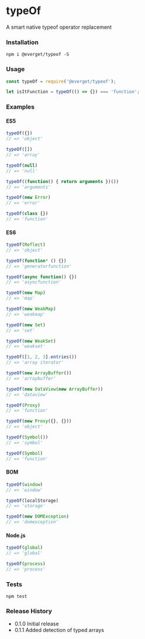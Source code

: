 # typeOf
A smart native typeof operator replacement

### Installation

```npm i @everget/typeof -S```

### Usage
```js
const typeOf = require('@everget/typeof');

let isItFunction = typeOf(() => {}) === 'function';
```

### Examples

#### ES5
```js
typeOf({})
// => 'object'

typeOf([])
// => 'array'

typeOf(null)
// => 'null'

typeOf((function() { return arguments })())
// => 'arguments'

typeOf(new Error)
// => 'error'

typeOf(class {})
// => 'function'
```

#### ES6
```js
typeOf(Reflect)
// => 'object'

typeOf(function* () {})
// => 'generatorfunction'

typeOf(async function() {})
// => 'asyncfunction'

typeOf(new Map)
// => 'map'

typeOf(new WeakMap)
// => 'weakmap'

typeOf(new Set)
// => 'set'

typeOf(new WeakSet)
// => 'weakset'

typeOf([1, 2, 3].entries())
// => 'array iterator'

typeOf(new ArrayBuffer())
// => 'arraybuffer'

typeOf(new DataView(new ArrayBuffer))
// => 'dataview'

typeOf(Proxy)
// => 'function'

typeOf(new Proxy({}, {}))
// => 'object'

typeOf(Symbol())
// => 'symbol'

typeOf(Symbol)
// => 'function'
```

#### BOM
```js
typeOf(window)
// => 'window'

typeOf(localStorage)
// => 'storage'

typeOf(new DOMException)
// => 'domexception'
```

#### Node.js
```js
typeOf(global)
// => 'global'

typeOf(process)
// => 'process'
```

### Tests

```npm test```

### Release History

* 0.1.0 Initial release
* 0.1.1 Added detection of typed arrays
